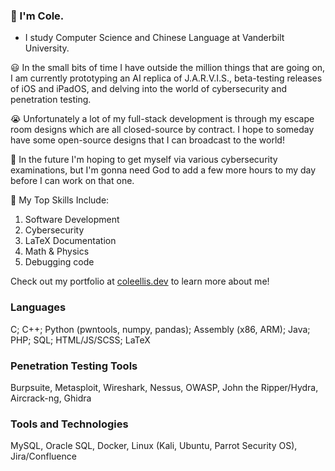 ### 👋 I'm Cole.
- I study Computer Science and Chinese Language at Vanderbilt University.

😃 In the small bits of time I have outside the million things that are going on, I am currently prototyping an AI replica of J.A.R.V.I.S., beta-testing releases of iOS and iPadOS, and delving into the world of cybersecurity and penetration testing.

😭 Unfortunately a lot of my full-stack development is through my escape room designs which are all closed-source by contract.  I hope to someday have some open-source designs that I can broadcast to the world!

🤔 In the future I'm hoping to get myself via various cybersecurity examinations, but I'm gonna need God to add a few more hours to my day before I can work on that one.

🌱 My Top Skills Include:
1. Software Development
2. Cybersecurity
3. LaTeX Documentation
4. Math & Physics
5. Debugging code

Check out my portfolio at [coleellis.dev](https://coleellis.dev) to learn more about me!

### Languages
C; C++; Python (pwntools, numpy, pandas); Assembly (x86, ARM); Java; PHP; SQL; HTML/JS/SCSS; LaTeX

### Penetration Testing Tools
Burpsuite, Metasploit, Wireshark, Nessus, OWASP, John the Ripper/Hydra, Aircrack-ng, Ghidra

### Tools and Technologies
MySQL, Oracle SQL, Docker, Linux (Kali, Ubuntu, Parrot Security OS), Jira/Confluence
